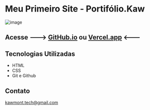 # Meu Primeiro Site - Portifólio.Kaw

![image](https://github.com/KawMon/Portifolio.Kaw/assets/113487672/e2635fc8-1b9d-4941-9f9b-3092c121aee9)

## Acesse ---> [GitHub.io](https://KawMon.github.io/Portifolio.Kaw) ou [Vercel.app](https://portifolio-kaw.vercel.app/ ) <---


## Tecnologias Utilizadas
- HTML
- CSS
- Git e Github

## Contato
kawmont.tech@gmail.com
